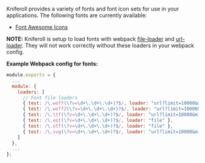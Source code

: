 Kniferoll provides a variety of fonts and font icon sets for use in your applications.
The following fonts are currently available:
 - [Font Awesome Icons](http://fontawesome.io/icons/)


__NOTE:__ Kniferoll is setup to load fonts with webpack [file-loader](https://github.com/webpack-contrib/file-loader) and [url-loader](https://github.com/webpack-contrib/url-loader). They will not work correctly without these loaders in your webpack config.


__Example Webpack config for fonts:__
```javascript
module.exports = {
  ...
  module: {
    loaders: [
      // Font file loaders
      { test: /\.woff(\?v=\d+\.\d+\.\d+)?$/, loader: "url?limit=10000&mimetype=application/font-woff" },
      { test: /\.woff2(\?v=\d+\.\d+\.\d+)?$/, loader: "url?limit=10000&mimetype=application/font-woff" },
      { test: /\.ttf(\?v=\d+\.\d+\.\d+)?$/, loader: "url?limit=10000&mimetype=application/octet-stream" },
      { test: /\.eot(\?v=\d+\.\d+\.\d+)?$/, loader: "file" },
      { test: /\.otf(\?v=\d+\.\d+\.\d+)?$/, loader: "file" },
      { test: /\.svg(\?v=\d+\.\d+\.\d+)?$/, loader: "url?limit=10000&mimetype=image/svg+xml" },
    ]
  },
  ...
};

```
